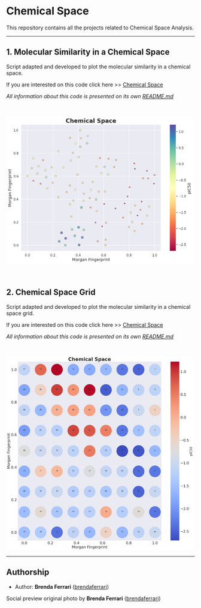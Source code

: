 # Chemical Space 

This repository contains all the projects related to Chemical Space Analysis.

---

## 1. Molecular Similarity in a Chemical Space


Script adapted and developed to plot the molecular similarity in a chemical space.

If you are interested on this code click here >> [Chemical Space](/simple_chemical_space/)

*All information about this code is presented on its own [README.md](simple_chemical_space/README.md)*

&nbsp;

<img src="simple_chemical_space/resources/images/chemical_space.png" width="500">  

&nbsp;
&nbsp;

## 2. Chemical Space Grid

Script adapted and developed to plot the molecular similarity in a chemical space grid.

If you are interested on this code click here >> [Chemical Space](/grid_chemical_space/)

*All information about this code is presented on its own [README.md](grid_chemical_space/README.md)*

&nbsp;

<img src="grid_chemical_space/resources/images/chemical_space_grid.png" width="500">

---
## Authorship

* Author: **Brenda Ferrari** ([brendaferrari](https://github.com/brendaferrari))

Social preview original photo by **Brenda Ferrari** ([brendaferrari](https://github.com/brendaferrari))